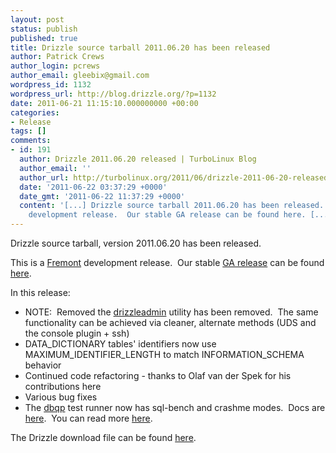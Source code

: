 ```yaml
---
layout: post
status: publish
published: true
title: Drizzle source tarball 2011.06.20 has been released
author: Patrick Crews
author_login: pcrews
author_email: gleebix@gmail.com
wordpress_id: 1132
wordpress_url: http://blog.drizzle.org/?p=1132
date: 2011-06-21 11:15:10.000000000 +00:00
categories:
- Release
tags: []
comments:
- id: 191
  author: Drizzle 2011.06.20 released | TurboLinux Blog
  author_email: ''
  author_url: http://turbolinux.org/2011/06/drizzle-2011-06-20-released/
  date: '2011-06-22 03:37:29 +0000'
  date_gmt: '2011-06-22 11:37:29 +0000'
  content: '[...] Drizzle source tarball 2011.06.20 has been released. This is a Fremont
    development release.  Our stable GA release can be found here. [...] '
---
```

Drizzle source tarball, version 2011.06.20 has been released.

This is a <a href="https://launchpad.net/drizzle/fremont">Fremont</a> development release.  Our stable <a href="../../2011/06/2011/04/2011/03/15/drizzle-2011-03-12-ga-tarball-has-been-released/">GA release</a> can be found <a href="https://launchpad.net/drizzle/+milestone/2011-03-14">here</a>.

In this release:
<ul>
	<li> NOTE:  Removed the <a href="http://docs.drizzle.org/clients/drizzleadmin.html">drizzleadmin</a> utility has been removed.  The same functionality can be achieved via cleaner, alternate methods (UDS and the console plugin + ssh)</li>
	<li> DATA_DICTIONARY tables' identifiers now use MAXIMUM_IDENTIFIER_LENGTH to match INFORMATION_SCHEMA behavior</li>
	<li> Continued code refactoring - thanks to Olaf van der Spek for his contributions here</li>
	<li> Various bug fixes</li>
	<li> The <a href="http://docs.drizzle.org/testing/dbqp.html">dbqp</a> test runner now has sql-bench and crashme modes.  Docs are <a href="http://docs.drizzle.org/testing/sql-bench.html">here</a>.  You can read more <a href="http://www.wc220.com/?p=268">here</a>.</li>
</ul>
The Drizzle download file can be found <a href="https://launchpad.net/drizzle/fremont/2011-06-20">here</a>.
